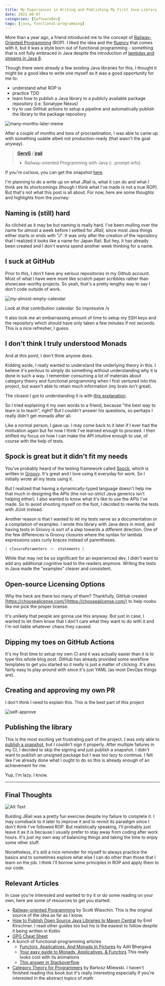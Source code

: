 ```yaml
---
title: My Experiences in Writing and Publishing My First Java Library
date: 2021-08-07
categories: [SoftwareDev]
tags: [java, functional-programming]
---
```


More than a year ago, a friend introduced me to the concept of [Railway-Oriented Programming](https://fsharpforfunandprofit.com/rop/) (ROP). I liked the idea and the [fluency](https://martinfowler.com/bliki/FluentInterface.html) that comes with it, but it was a style born out of functional programming - something that is not fully embraced in Java despite the introduction of [lambdas and streams in Java  8](https://www.marcobehler.com/guides/a-guide-to-java-versions-and-features#_java_features_8_16).

Though there were already a few existing Java libraries for this, I thought it might be a good idea to write one myself as it was a good opportunity for me to:

- understand what ROP is
- practice TDD
- learn how to publish a Java library to a publicly available package repository (i.e. Sonatype Nexus)
- try to use GitHub actions to setup a pipeline and automatically publish the library to the package repository

![many-months-later-meme](https://dev-to-uploads.s3.amazonaws.com/uploads/articles/29xg9or0flxhj7a7v8fh.png)

After a couple of months and tons of procrastination, I was able to came up with something usable albeit not production-ready (that wasn't the goal anyway).

> [**GervG**](https://github.com/Gerv-G) / [**jrail**](https://github.com/Gerv-G/jrail)
> - Railway-oriented Programming with Java
{: .prompt-info}

If you're curious, you can get the snapshot [here](https://oss.sonatype.org/#nexus-search;quick~io.github.gerv-g).

I'm planning to do a write up on what JRail is, what it can do and what I think are its shortcomings (though I think what I've made is not a true ROP). But that's not what this post is all about. For now, here are some thoughts and highlights from the journey:

## Naming is (still) hard

As clichéd as it may be but naming is really hard. I've been mulling over the name for almost a week before I settled for *JRail,* since most Java things either starts or ends with "J". It was only after the creation of the repository that I realized it looks like a name for Japan Rail. But hey, it has already been created and I don't wanna spend another week thinking for a name.

## I suck at GitHub

Prior to this, I don't have any serious repositories in my Github account. Most of what I have were more like scratch paper scribbles rather than showcase-worthy projects. So yeah, that's a pretty lengthy way to say I don't code outside of work.

![my-almost-empty-calendar](https://dev-to-uploads.s3.amazonaws.com/uploads/articles/yvvwwal5fwk83sofg77z.png)

Look at that contribution calendar. So impressive /s

It also took me an embarrassing amount of time to setup my SSH keys and the repository which should have only taken a few minutes if not seconds. This is a nice refresher, I guess.

## I don't think I truly understood Monads

And at this point, I don't think anyone does.

Kidding aside, I really wanted to understand the underlying theory in this. I believe it's perilous to simply do something without understanding why it is done in such a way. I remember consuming a lot of materials about category theory and functional programming when I first ventured into this project, but wasn't able to retain much information (my brain isn't great).

The closest I got to understanding it is with [this explanation](https://adit.io/posts/2013-04-17-functors,_applicatives,_and_monads_in_pictures.html).

So I tried explaining it my own words to a friend, because "the best way to learn is to teach", right? But I couldn't answer his questions, so perhaps I really didn't get monads after all.

Like a normal person, I gave up. I may come back to it later if I ever had the motivation again but for now I think I've learned enough to proceed. I then shifted my focus on how I can make the API intuitive enough to use, of course with the help of tests.

## Spock is great but it didn't fit my needs

You've probably heard of the testing framework called [Spock](https://spockframework.org/), which is written in [Groovy](https://groovy-lang.org/). It's great and I love using it everyday for work. So I initially wrote all my tests using it.

But I realized that having a dynamically-typed language doesn't help me that much in designing the APIs (the not-so-strict Java generics isn't helping either). I also wanted to know what it's like to use the APIs I've made. So to avoid shooting myself on the foot, I decided to rewrite the tests with JUnit instead.

Another reason is that I wanted to let my tests serve as a documentation or a compilation of examples. I wrote this library with Java devs in mind, and having tests in Groovy is sort of a step towards a different direction. One of the few differences is Groovy closures where the syntax for lambda expressions uses curly braces instead of parentheses.

```groovy
{ closureParameters ->  statements }
```

While that may not be so significant for an experienced dev, I didn't want to add any additional cognitive load to the readers anymore. Writing the tests in Java made the "examples" clearer and consistent.

## Open-source Licensing Options

Why the heck are there too many of them? Thankfully, GitHub created [https://choosealicense.com/](https://choosealicense.com/) to help noobs like me pick the proper license.

It's unlikely that people are gonna use this anyway. But just in case, I wanted to let them know that I don't care what they want to do with it and I'm not liable whatever chaos they caused.

## Dipping my toes on GitHub Actions

It's my first time to setup my own CI and it was actually easier than it is to type this whole blog post. GitHub has already provided some workflow templates to get you started so it really is just a matter of clicking. It's also fairly easy to play around with since it's just YAML (as most DevOps things are).

## Creating and approving my own PR

I don't think I need to explain this. This is the best part of this project

![self-approve](https://dev-to-uploads.s3.amazonaws.com/uploads/articles/a7gmfodeyacvhuui1o5e.png)

## Publishing the library

This is the most exciting yet frustrating part of the project. I was only able to [publish a snapshot](https://oss.sonatype.org/#nexus-search;quick~io.github.gerv-g), but I couldn't sign it properly. After multiple failures in my CI, I decided to skip the signing and just publish a snapshot. I didn't want to publish an unsigned package but I was too lazy to continue. I felt like I've already done what I ought to do so this is already enough of an achievement for me.

Yup, I'm lazy. I know.

---

## Final Thoughts
![Alt Text](https://dev-to-uploads.s3.amazonaws.com/uploads/articles/fm8tm1ophxnvcknw5a32.jpg)

Building JRail was a pretty fun exercise despite my failure to complete it. I may comeback to it later to improve it and to revisit its paradigm since I don't think I've followed ROP. But realistically speaking, I'll probably just leave it as it is because I usually prefer to stay away from coding after work hours. It's just my own way of balancing things and taking the time to enjoy some other stuff.

Nonetheless, it's still a nice reminder for myself to always practice the basics and to sometimes explore what else I can do other than those that I learn on the job. I think I'll borrow some principles in ROP and apply them to our code.

## Relevant Articles

In case you're interested and wanted to try it or do some reading on your own, here are some of resources to get you started:

- [Railway-oriented Programming](https://fsharpforfunandprofit.com/rop/) by Scott Wlaschin.
This is the original source of the idea as far as I know.
- [How to Publish Open Source Java Libraries to Maven Central](https://entzik.medium.com/how-to-publish-open-source-java-libraries-to-maven-central-70f9232462f5) by Emil Kirschner.
I read other guides too but his is the easiest to follow despite it being written in Kotlin
- [GPG Cheat Sheet](https://irtfweb.ifa.hawaii.edu/~lockhart/gpg/)
- A bunch of functional-programming articles
    - [Functors, Applicatives, And Monads In Pictures](https://adit.io/posts/2013-04-17-functors,_applicatives,_and_monads_in_pictures.html) by Adit Bhargava
    - [Your easy guide to Monads, Applicatives, & Functors](https://medium.com/@lettier/your-easy-guide-to-monads-applicatives-functors-862048d61610)
    This really looks cool with its animations
    - [This answer in Stackoverflow](https://stackoverflow.com/a/194207)
- [Category Theory for Programmers](https://github.com/hmemcpy/milewski-ctfp-pdf/) by Bartosz Milewski.
I haven't finished reading this book but it's really interesting especially if you're interested in the abstract topics of math
